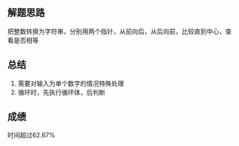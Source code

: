 ## 解题思路
把整数转换为字符串，分别用两个指针，从前向后，从后向前，比较直到中心，查看是否相等
## 总结
1. 需要对输入为单个数字的情况特殊处理
2. 循环时，先执行循环体，后判断
## 成绩
时间超过62.67%
